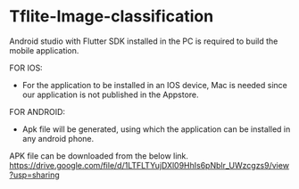 # Tflite-Image-classification

Android studio with Flutter SDK installed in the PC is required to build the mobile application.

FOR IOS:
  - For the application to be installed in an IOS device, Mac is needed since our application is not published in the Appstore.
 
FOR ANDROID:
  - Apk file will be generated, using which the application can be installed in any android phone.

APK file can be downloaded from the below link.
https://drive.google.com/file/d/1LTFLTYujDXl09HhIs6pNblr_UWzcgzs9/view?usp=sharing
